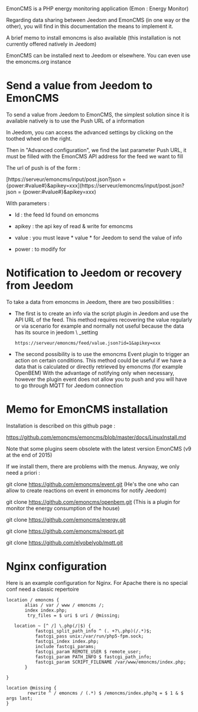 EmonCMS is a PHP energy monitoring application (Emon :
Energy Monitor)

Regarding data sharing between Jeedom and EmonCMS (in
one way or the other), you will find in this documentation the means
to implement it.

A brief memo to install emoncms is also available (this
installation is not currently offered natively in Jeedom)

EmonCMS can be installed next to Jeedom or elsewhere. You can
even use the emoncms.org instance

Send a value from Jeedom to EmonCMS 
=========================================

To send a value from Jeedom to EmonCMS, the simplest solution
since it is available natively is to use the Push URL of a
information

In Jeedom, you can access the advanced settings by clicking on the
toothed wheel on the right.

Then in "Advanced configuration", we find the last parameter
Push URL, it must be filled with the EmonCMS API address for the feed
we want to fill

The url of push is of the form :

[https://serveur/emoncms/input/post.json?json = {power:\#value\#}&apikey=xxx](https://serveur/emoncms/input/post.json?json = {power:#value#}&apikey=xxx)

With parameters :

-   Id : the feed Id found on emoncms

-   apikey : the api key of read & write for emoncms

-   value : you must leave * value * for Jeedom to send the
    value of info

-   power : to modify for

Notification to Jeedom or recovery from Jeedom 
======================================================

To take a data from emoncms in Jeedom, there are two possibilities
:

-   The first is to create an info via the script plugin in Jeedom
    and use the API URL of the feed. This method requires recovering
    the value regularly or via scenario for example and normally
    not useful because the data has its source in jeedom \ _setting

        https://serveur/emoncms/feed/value.json?id=1&apikey=xxx

-   The second possibility is to use the emoncms Event plugin
    to trigger an action on certain conditions. This method
    could be useful if we have a data that is calculated or
    directly retrieved by emoncms (for example OpenBEM) With
    the advantage of notifying only when necessary, however the plugin
    event does not allow you to push and you will have to go through MQTT
    for Jeedom connection

Memo for EmonCMS installation 
================================

Installation is described on this github page :

<https://github.com/emoncms/emoncms/blob/master/docs/LinuxInstall.md>

Note that some plugins seem obsolete with the latest version
EmonCMS (v9 at the end of 2015)

If we install them, there are problems with the menus. Anyway,
we only need a priori :

git clone <https://github.com/emoncms/event.git> (He's the one who can
allow to create reactions on event in emoncms for
notify Jeedom)

git clone <https://github.com/emoncms/openbem.git> (This is a plugin for
monitor the energy consumption of the house)

git clone <https://github.com/emoncms/energy.git>

git clone <https://github.com/emoncms/report.git>

git clone <https://github.com/elyobelyob/mqtt.git>

Nginx configuration 
===================

Here is an example configuration for Nginx. For Apache there is no
special conf need a classic repertoire

    location / emoncms {
           alias / var / www / emoncms /;
           index index.php;
            try_files = $ uri $ uri / @missing;

       location ~ [^ /] \.php(/|$) {
               fastcgi_split_path_info ^ (. +?\.php)(/.*)$;
               fastcgi_pass unix:/var/run/php5-fpm.sock;
               fastcgi_index index.php;
               include fastcgi_params;
               fastcgi_param REMOTE_USER $ remote_user;
               fastcgi_param PATH_INFO $ fastcgi_path_info;
               fastcgi_param SCRIPT_FILENAME /var/www/emoncms/index.php;
           }

    }

    location @missing {
            rewrite ^ / emoncms / (.*) $ /emoncms/index.php?q = $ 1 & $ args last;
    }
